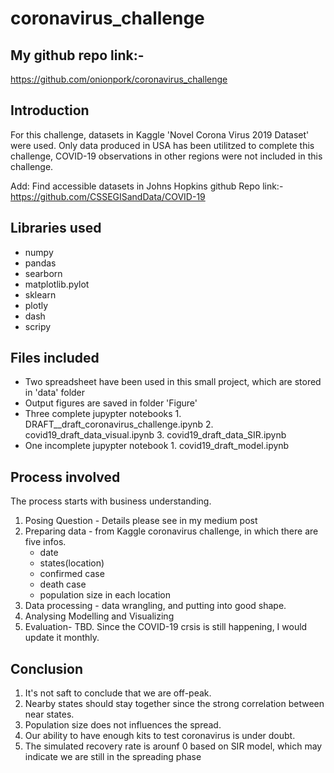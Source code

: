 # coronavirus_challenge

## My github repo link:-
https://github.com/onionpork/coronavirus_challenge


## Introduction
For this challenge, datasets in Kaggle 'Novel Corona Virus 2019 Dataset' were used. Only data produced in USA has been utilitzed to complete this challenge, COVID-19 observations in other regions were not included in this challenge. 

Add: Find accessible datasets in Johns Hopkins github Repo link:-
https://github.com/CSSEGISandData/COVID-19

## Libraries used
- numpy
- pandas
- searborn
- matplotlib.pylot
- sklearn
- plotly
- dash
- scripy


## Files included
- Two spreadsheet have been used in this small project, which are stored in 'data' folder
- Output figures are saved in folder 'Figure'
- Three complete jupypter notebooks
      1. DRAFT__draft_coronavirus_challenge.ipynb
      2. covid19_draft_data_visual.ipynb
      3. covid19_draft_data_SIR.ipynb
- One incomplete jupypter notebook
      1. covid19_draft_model.ipynb

## Process involved
The process starts with business understanding. 
1. Posing Question - Details please see in my medium post
2. Preparing data - from Kaggle coronavirus challenge, in which there are five infos.  
    - date
    - states(location)
    - confirmed case
    - death case
    - population size in each location
3. Data processing - data wrangling, and putting into good shape.
4. Analysing Modelling and Visualizing
5. Evaluation- TBD. Since the COVID-19 crsis is still happening, I would update it monthly.  

## Conclusion
1. It's not saft to conclude that we are off-peak. 
2. Nearby states should stay together since the strong correlation between near states.
3. Population size does not influences the spread.
4. Our ability to have enough kits to test coronavirus is under doubt.  
5. The simulated recovery rate is arounf 0 based on SIR model, which may indicate we are still in the spreading phase

